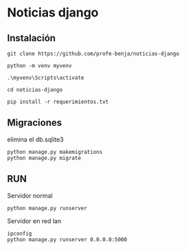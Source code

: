 # Noticias django

## Instalación
```
git clone https://github.com/profe-benja/noticias-django

python -m venv myvenv

.\myvenv\Scripts\activate

cd noticias-django

pip install -r requerimientos.txt

```

## Migraciones
elimina el db.sqlite3
```
python manage.py makemigrations
python manage.py migrate
```

## RUN
Servidor normal
```
python manage.py runserver
```


Servidor en red lan
```
ipconfig
python manage.py runserver 0.0.0.0:5000
```
